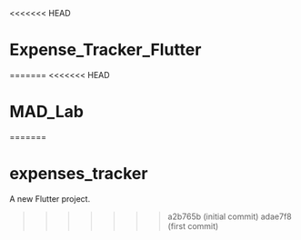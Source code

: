 <<<<<<< HEAD
# Expense_Tracker_Flutter
=======
<<<<<<< HEAD
# MAD_Lab
=======
# expenses_tracker

A new Flutter project.
>>>>>>> a2b765b (initial commit)
>>>>>>> adae7f8 (first commit)
